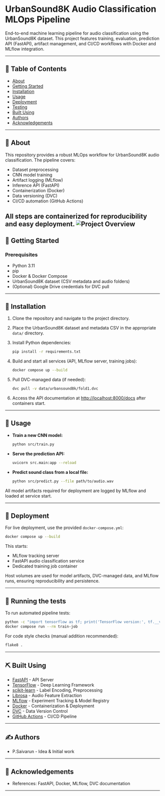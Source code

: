 # UrbanSound8K Audio Classification MLOps Pipeline

End-to-end machine learning pipeline for audio classification using the UrbanSound8K dataset. This project features training, evaluation, prediction API (FastAPI), artifact management, and CI/CD workflows with Docker and MLflow integration.

---

## 📝 Table of Contents

- [About](#about)
- [Getting Started](#getting_started)
- [Installation](#installation)
- [Usage](#usage)
- [Deployment](#deployment)
- [Testing](#tests)
- [Built Using](#built_using)
- [Authors](#authors)
- [Acknowledgements](#acknowledgement)

---

## 🧐 About <a name="about"></a>

This repository provides a robust MLOps workflow for UrbanSound8K audio classification. The pipeline covers:

- Dataset preprocessing
- CNN model training
- Artifact logging (MLflow)
- Inference API (FastAPI)
- Containerization (Docker)
- Data versioning (DVC)
- CI/CD automation (GitHub Actions)

All steps are containerized for reproducibility and easy deployment.
![Project Overview](Gemini_Generated_Image_fwyp8fwyp8fwyp8f.png)
---

## 🏁 Getting Started <a name="getting_started"></a>

### Prerequisites

- Python 3.11
- pip
- Docker & Docker Compose
- UrbanSound8K dataset (CSV metadata and audio folders)
- (Optional) Google Drive credentials for DVC pull

---

## 🔧 Installation <a name="installation"></a>

1. Clone the repository and navigate to the project directory.
2. Place the UrbanSound8K dataset and metadata CSV in the appropriate `data/` directory.
3. Install Python dependencies:

    ```sh
    pip install -r requirements.txt
    ```

4. Build and start all services (API, MLflow server, training jobs):

    ```sh
    docker compose up --build
    ```

5. Pull DVC-managed data (if needed):

    ```sh
    dvc pull -v data/urbansound8k/fold1.dvc
    ```

6. Access the API documentation at [http://localhost:8000/docs](http://localhost:8000/docs) after containers start.

---

## 🎈 Usage <a name="usage"></a>

- **Train a new CNN model:**

    ```sh
    python src/train.py
    ```

- **Serve the prediction API:**

    ```sh
    uvicorn src.main:app --reload
    ```

- **Predict sound class from a local file:**

    ```sh
    python src/predict.py --file path/to/audio.wav
    ```

All model artifacts required for deployment are logged by MLflow and loaded at service start.

---

## 🚀 Deployment <a name="deployment"></a>

For live deployment, use the provided `docker-compose.yml`:

```sh
docker compose up --build
```

This starts:

- MLflow tracking server
- FastAPI audio classification service
- Dedicated training job container

Host volumes are used for model artifacts, DVC-managed data, and MLflow runs, ensuring reproducibility and persistence.

---

## 🔧 Running the tests <a name="tests"></a>

To run automated pipeline tests:

```sh
python -c "import tensorflow as tf; print('TensorFlow version:', tf.__version__)"
docker compose run --rm train-job
```

For code style checks (manual addition recommended):

```sh
flake8 .
```

---

## ⛏️ Built Using <a name="built_using"></a>

- [FastAPI](https://fastapi.tiangolo.com/) - API Server
- [TensorFlow](https://www.tensorflow.org/) - Deep Learning Framework
- [scikit-learn](https://scikit-learn.org/) - Label Encoding, Preprocessing
- [Librosa](https://librosa.org/) - Audio Feature Extraction
- [MLflow](https://mlflow.org/) - Experiment Tracking & Model Registry
- [Docker](https://www.docker.com/) - Containerization & Deployment
- [DVC](https://dvc.org/) - Data Version Control
- [GitHub Actions](https://github.com/features/actions) - CI/CD Pipeline

---

## ✍️ Authors <a name="authors"></a>

- P.Saivarun - Idea & Initial work

---

## 🎉 Acknowledgements <a name="acknowledgement"></a>

- References: FastAPI, Docker, MLflow, DVC documentation

---
